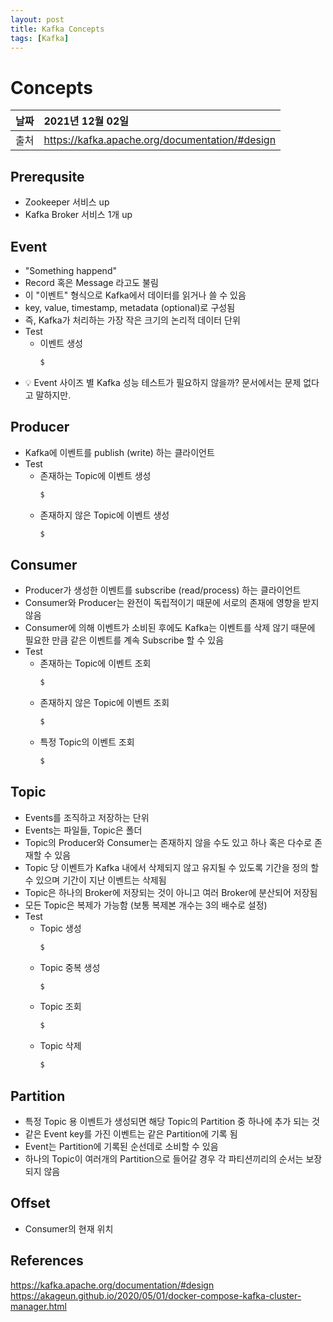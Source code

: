 ```yaml
---
layout: post
title: Kafka Concepts
tags: [Kafka]
---
```


# Concepts

| 날짜 | 2021년 12월 02일 |
|:----------|:-------------------------------------|
| 출처 | https://kafka.apache.org/documentation/#design |

## Prerequsite
- Zookeeper 서비스 up
- Kafka Broker 서비스 1개 up

## Event
- "Something happend"
- Record 혹은 Message 라고도 불림
- 이 "이벤트" 형식으로 Kafka에서 데이터를 읽거나 쓸 수 있음
- key, value, timestamp, metadata (optional)로 구성됨
- 즉, Kafka가 처리하는 가장 작은 크기의 논리적 데이터 단위
- Test
  - 이벤트 생성
    ```bash
    $
    ```
- 💡 Event 사이즈 별 Kafka 성능 테스트가 필요하지 않을까? 문서에서는 문제 없다고 말하지만.

## Producer
- Kafka에 이벤트를 publish (write) 하는 클라이언트
- Test
  - 존재하는 Topic에 이벤트 생성
    ```bash
    $
    ```
  - 존재하지 않은 Topic에 이벤트 생성
    ```bash
    $
    ```

## Consumer
- Producer가 생성한 이벤트를 subscribe (read/process) 하는 클라이언트
- Consumer와 Producer는 완전이 독립적이기 때문에 서로의 존재에 영향을 받지 않음
- Consumer에 의해 이벤트가 소비된 후에도 Kafka는 이벤트를 삭제 않기 때문에 필요한 만큼 같은 이벤트를 계속 Subscribe 할 수 있음
- Test
  - 존재하는 Topic에 이벤트 조회
    ```bash
    $
    ```
  - 존재하지 않은 Topic에 이벤트 조회
    ```bash
    $
    ```
  - 특정 Topic의 이벤트 조회
    ```bash
    $
    ```

## Topic
- Events를 조직하고 저장하는 단위
- Events는 파일들, Topic은 폴더
- Topic의 Producer와 Consumer는 존재하지 않을 수도 있고 하나 혹은 다수로 존재할 수 있음
- Topic 당 이벤트가 Kafka 내에서 삭제되지 않고 유지될 수 있도록 기간을 정의 할 수 있으며 기간이 지난 이벤트는 삭제됨
- Topic은 하나의 Broker에 저장되는 것이 아니고 여러 Broker에 분산되어 저장됨
- 모든 Topic은 복제가 가능함 (보통 복제본 개수는 3의 배수로 설정)
- Test
  - Topic 생성
    ```bash
    $
    ```
  - Topic 중복 생성
    ```bash
    $
    ```
  - Topic 조회
    ```bash
    $
    ```
  - Topic 삭제
    ```bash
    $
    ```

## Partition
- 특정 Topic 용 이벤트가 생성되면 해당 Topic의 Partition 중 하나에 추가 되는 것
- 같은 Event key를 가진 이벤트는 같은 Partition에 기록 됨
- Event는 Partition에 기록된 순선데로 소비할 수 있음
- 하나의 Topic이 여러개의 Partition으로 들어갈 경우 각 파티션끼리의 순서는 보장되지 않음

## Offset
- Consumer의 현재 위치

## References
https://kafka.apache.org/documentation/#design
https://akageun.github.io/2020/05/01/docker-compose-kafka-cluster-manager.html
